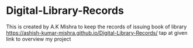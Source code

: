 # Digital-Library-Records
This is created by A.K Mishra to keep the records of issuing book of library
https://ashish-kumar-mishra.github.io/Digital-Library-Records/ tap at given link to overview my project 
